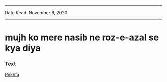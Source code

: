 
---

Date Read: November 6, 2020

---


# mujh ko mere nasib ne roz-e-azal se kya diya


### Text

[Rekhta](https://rekhta.org/ghazals/mujh-ko-mire-nasiib-ne-roz-e-azal-se-kyaa-diyaa-fani-badayuni-ghazals?lang=Ur)

